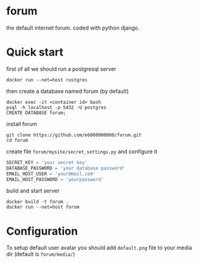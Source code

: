 # forum
the default internet forum. coded with python django.


# Quick start

first of all we should run a postgresql server
```
docker run --net=host rostgres
```

then create a database named forum (by default)
```
docker exec -it <container id> bash
psql -h localhost -p 5432 -U postgres
CREATE DATABASE forum;
```

install forum
```
git clone https://github.com/e6000000000/forum.git
cd forum
```

create file `forum/mysite/secret_settings.py` and configure it
```python
SECRET_KEY = 'your secret key'
DATABASE_PASSWORD = 'your database password'
EMAIL_HOST_USER = 'your@mail.com'
EMAIL_HOST_PASSWORD = 'yourpassword'
```

build and start server
```
docker build -t forum .
docker run --net=host forum
```

# Configuration
To setup default user avatar you should add `default.png` file to your media dir (default is `forum/media/`)
